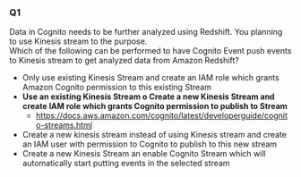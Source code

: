### Q1
Data in Cognito needs to be further analyzed using Redshift. You planning to use Kinesis stream to the purpose.  
Which of the following can be performed to have Cognito Event push events to Kinesis stream to get analyzed data from Amazon Redshift? 
* Only use existing Kinesis Stream and create an IAM role which grants Amazon Cognito permission to this existing Stream
* **Use an existing Kinesis Stream o Create a new Kinesis Stream and create IAM role which grants Cognito permission to publish to Stream**
    * https://docs.aws.amazon.com/cognito/latest/developerguide/cognito-streams.html
* Create a new kinesis stream instead of using Kinesis stream and create an IAM user with permission to Cognito to publish to this new stream
* Create a new Kinesis Stream an enable Cognito Stream which will automatically start putting events in the selected stream 